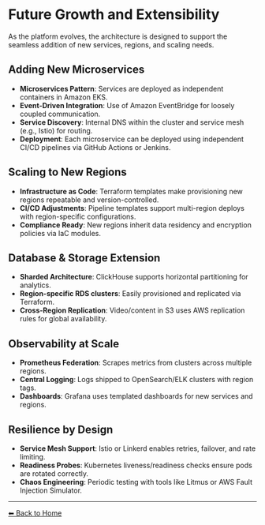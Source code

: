 # Future Growth and Extensibility

As the platform evolves, the architecture is designed to support the seamless addition of new services, regions, and scaling needs.

## Adding New Microservices

- **Microservices Pattern**: Services are deployed as independent containers in Amazon EKS.
- **Event-Driven Integration**: Use of Amazon EventBridge for loosely coupled communication.
- **Service Discovery**: Internal DNS within the cluster and service mesh (e.g., Istio) for routing.
- **Deployment**: Each microservice can be deployed using independent CI/CD pipelines via GitHub Actions or Jenkins.

## Scaling to New Regions

- **Infrastructure as Code**: Terraform templates make provisioning new regions repeatable and version-controlled.
- **CI/CD Adjustments**: Pipeline templates support multi-region deploys with region-specific configurations.
- **Compliance Ready**: New regions inherit data residency and encryption policies via IaC modules.

## Database & Storage Extension

- **Sharded Architecture**: ClickHouse supports horizontal partitioning for analytics.
- **Region-specific RDS clusters**: Easily provisioned and replicated via Terraform.
- **Cross-Region Replication**: Video/content in S3 uses AWS replication rules for global availability.

## Observability at Scale

- **Prometheus Federation**: Scrapes metrics from clusters across multiple regions.
- **Central Logging**: Logs shipped to OpenSearch/ELK clusters with region tags.
- **Dashboards**: Grafana uses templated dashboards for new services and regions.

## Resilience by Design

- **Service Mesh Support**: Istio or Linkerd enables retries, failover, and rate limiting.
- **Readiness Probes**: Kubernetes liveness/readiness checks ensure pods are rotated correctly.
- **Chaos Engineering**: Periodic testing with tools like Litmus or AWS Fault Injection Simulator.

---

[⬅ Back to Home](index.md)
